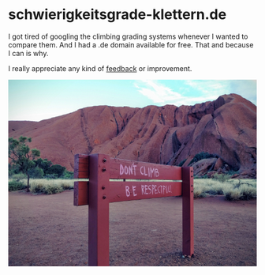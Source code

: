 # schwierigkeitsgrade-klettern.de
I got tired of googling the climbing grading systems whenever I wanted to compare them.
And I had a .de domain available for free. That and because I can is why.


I really appreciate any kind of [feedback](http://freesuggestionbox.com/pub/vnygnqb) or improvement.


![](/dontclimb.jpg?raw=true)
